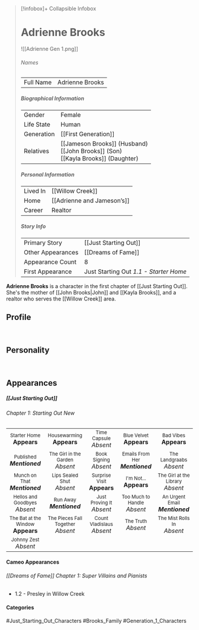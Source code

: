 > [!infobox]+ Collapsible Infobox
> # Adrienne Brooks
> ![[Adrienne Gen 1.png]] 
> ###### Names 
> |  |  | 
> | ---- | ---- | 
> | Full Name | Adrienne Brooks | 
>
> ##### Biographical Information
> |  |  | 
> | ---- | ---- | 
> | Gender | Female | 
> | Life State | Human |
> | Generation | [[First Generation]] |
> | Relatives | [[Jameson Brooks]] (Husband)<br>[[John Brooks]] (Son)<br>[[Kayla Brooks]] (Daughter)
> 
> ##### Personal Information
> |  |  | 
> | ---- | ---- | 
> | Lived In |[[Willow Creek]]| 
> | Home |[[Adrienne and Jameson’s]]| 
> | Career | Realtor | 
> 
> ##### Story Info
> |  |  | 
> | ---- | ---- | 
> | Primary Story | [[Just Starting Out]] | 
> | Other Appearances | [[Dreams of Fame]] | 
> | Appearance Count | 8 | 
> | First Appearance | Just Starting Out *1.1 - Starter Home*

**Adrienne Brooks** is a character in the first chapter of [[Just Starting Out]]. She's the mother of [[John Brooks|John]] and [[Kayla Brooks]], and a realtor who serves the [[Willow Creek]] area.

## Profile

<br style="clear:both; margin: 0; padding: 0" />

## Personality

<br style="clear:both; margin: 0; padding: 0" />

## Appearances
##### [[Just Starting Out]]
###### Chapter 1: Starting Out New
|                                                                        |                                                                        |                                                                 |                                                                      |                                                                       |
| ---------------------------------------------------------------------- | ---------------------------------------------------------------------- | --------------------------------------------------------------- | -------------------------------------------------------------------- | --------------------------------------------------------------------- |
| <center><font size=2>Starter Home<br><font size=3>**Appears**          | <center><font size=2>Housewarming<br><font size=3>**Appears**          | <center><font size=2>Time Capsule<br><font size=3>*Absent*      | <center><font size=2>Blue Velvet<br><font size=3>**Appears**         | <center><font size=2>Bad Vibes<br><font size=3>**Appears**            |
| <center><font size=2>Published<br><font size=3>***Mentioned***         | <center><font size=2>The Girl in the Garden<br><font size=3>*Absent*   | <center><font size=2>Book Signing<br><font size=3>*Absent*      | <center><font size=2>Emails From Her<br><font size=3>***Mentioned*** | <center><font size=2>The Landgraabs<br><font size=3>*Absent*          |
| <center><font size=2>Munch on That<br><font size=3>***Mentioned***     | <center><font size=2>Lips Sealed Shut<br><font size=3>*Absent*         | <center><font size=2>Surprise Visit<br><font size=3>**Appears** | <center><font size=2>I'm Not...<br><font size=3>**Appears**          | <center><font size=2>The Girl at the Library<br><font size=3>*Absent* |
| <center><font size=2>Hellos and Goodbyes<br><font size=3>*Absent*      | <center><font size=2>Run Away<br><font size=3>***Mentioned***          | <center><font size=2>Just Proving It<br><font size=3>*Absent*   | <center><font size=2>Too Much to Handle<br><font size=3>*Absent*     | <center><font size=2>An Urgent Email<br><font size=3>***Mentioned***  |
| <center><font size=2>The Bat at the Window<br><font size=3>**Appears** | <center><font size=2>The Pieces Fall Together<br><font size=3>*Absent* | <center><font size=2>Count Vladislaus<br><font size=3>*Absent*  | <center><font size=2>The Truth<br><font size=3>*Absent*              | <center><font size=2>The Mist Rolls In<br><font size=3>*Absent*       |
| <center><font size=2>Johnny Zest<br><font size=3>*Absent*              |                                                                        |                                                                 |                                                                      |                                                                       |

#### Cameo Appearances
###### [[Dreams of Fame]] Chapter 1: Super Villains and Pianists
- 1.2 - Presley in Willow Creek

#### Categories
#Just_Starting_Out_Characters #Brooks_Family #Generation_1_Characters
